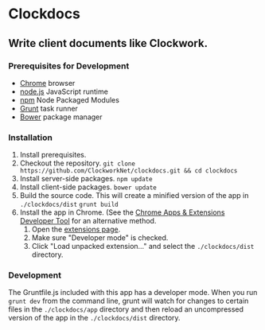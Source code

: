 Clockdocs
=========

Write client documents like Clockwork.
-------------------------------------

### Prerequisites for Development
 - [Chrome](http://www.google.com/chrome/) browser
 - [node.js](http://nodejs.org/) JavaScript runtime
 - [npm](https://www.npmjs.org/) Node Packaged Modules
 - [Grunt](http://gruntjs.com/) task runner
 - [Bower](http://bower.io/) package manager

### Installation
 1. Install prerequisites.
 2. Checkout the repository.
    `git clone https://github.com/ClockworkNet/clockdocs.git && cd clockdocs`
 3. Install server-side packages.
    `npm update`
 4. Install client-side packages.
    `bower update`
 5. Build the source code. This will create a minified version of the app in `./clockdocs/dist`
    `grunt build`
 6. Install the app in Chrome. (See the [Chrome Apps & Extensions Developer Tool](https://chrome.google.com/webstore/detail/chrome-apps-extensions-de/ohmmkhmmmpcnpikjeljgnaoabkaalbgc?hl=en-US) for an alternative method.
    1. Open the [extensions page](chrome://extensions/).
    2. Make sure "Developer mode" is checked.
    3. Click "Load unpacked extension..." and select the `./clockdocs/dist` directory.

### Development
The Gruntfile.js included with this app has a developer mode. When you run `grunt dev` from the command line,
grunt will watch for changes to certain files in the `./clockdocs/app` directory and then reload an uncompressed
version of the app in the `./clockdocs/dist` directory.

